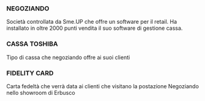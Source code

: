 ### **NEGOZIANDO**

Società controllata da Sme.UP che offre un software per il retail. Ha installato in oltre 2000 punti vendita il suo software di gestione cassa.
### **CASSA TOSHIBA**

Tipo di cassa che negoziando offre ai suoi clienti
### **FIDELITY CARD**

Carta fedeltà che verrà data ai clienti che visitano la postazione Negoziando nello showroom di Erbusco
